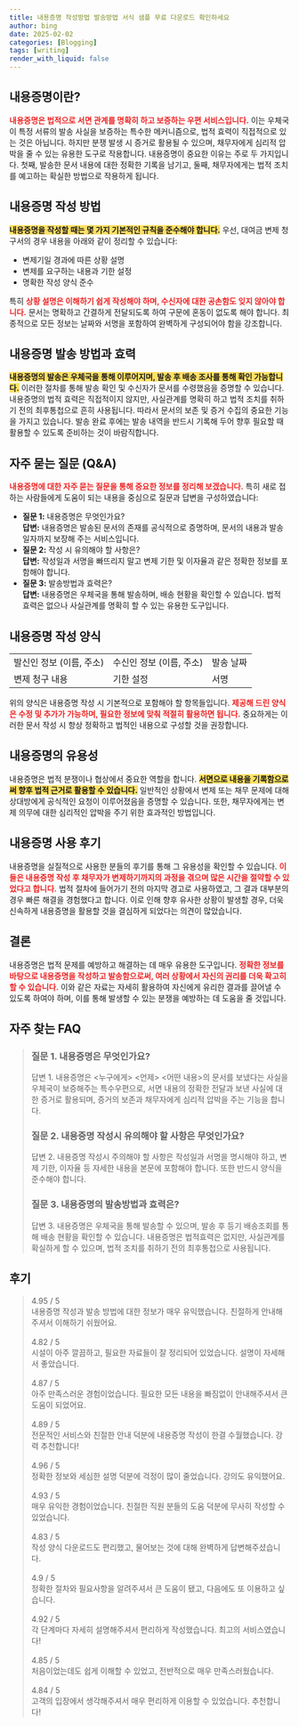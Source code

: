 ```yaml
---
title: 내용증명 작성방법 발송방법 서식 샘플 무료 다운로드 확인하세요
author: bing
date: 2025-02-02
categories: [Blogging]
tags: [writing]
render_with_liquid: false
---
```



<h2 id='내용증명_정의'>내용증명이란?</h2>

<p><b><span style="color: #ee2323;">내용증명은 법적으로 서면 관계를 명확히 하고 보증하는 우편 서비스입니다.</span></b> 이는 우체국이 특정 서류의 발송 사실을 보증하는 특수한 메커니즘으로, 법적 효력이 직접적으로 있는 것은 아닙니다. 하지만 분쟁 발생 시 증거로 활용될 수 있으며, 채무자에게 심리적 압박을 줄 수 있는 유용한 도구로 작용합니다. 내용증명이 중요한 이유는 주로 두 가지입니다. 첫째, 발송한 문서 내용에 대한 정확한 기록을 남기고, 둘째, 채무자에게는 법적 조치를 예고하는 확실한 방법으로 작용하게 됩니다.</p>

<h2 id='내용증명_작성_방법'>내용증명 작성 방법</h2>

<p><b><span style="background-color: #ffe066;">내용증명을 작성할 때는 몇 가지 기본적인 규칙을 준수해야 합니다.</span></b> 우선, 대여금 변제 청구서의 경우 내용을 아래와 같이 정리할 수 있습니다:</p>

<ul>
    <li>변제기일 경과에 따른 상황 설명</li>
    <li>변제를 요구하는 내용과 기한 설정</li>
    <li>명확한 작성 양식 준수</li>
</ul>

<p>특히 <b><span style="color: #ee2323;">상황 설명은 이해하기 쉽게 작성해야 하며, 수신자에 대한 공손함도 잊지 않아야 합니다.</span></b> 문서는 명확하고 간결하게 전달되도록 하여 구문에 혼동이 없도록 해야 합니다. 최종적으로 모든 정보는 날짜와 서명을 포함하여 완벽하게 구성되어야 함을 강조합니다.</p>

<h2 id='내용증명_발송_방법과_효력'>내용증명 발송 방법과 효력</h2>

<p><b><span style="background-color: #ffe066;">내용증명의 발송은 우체국을 통해 이루어지며, 발송 후 배송 조사를 통해 확인 가능합니다.</span></b> 이러한 절차를 통해 발송 확인 및 수신자가 문서를 수령했음을 증명할 수 있습니다. 내용증명의 법적 효력은 직접적이지 않지만, 사실관계를 명확히 하고 법적 조치를 취하기 전의 최후통첩으로 흔히 사용됩니다. 따라서 문서의 보존 및 증거 수집의 중요한 기능을 가지고 있습니다. 발송 완료 후에는 발송 내역을 반드시 기록해 두어 향후 필요할 때 활용할 수 있도록 준비하는 것이 바람직합니다.</p>

<h2 id='자주_묻는_질문'>자주 묻는 질문 (Q&A)</h2>

<p><b><span style="color: #ee2323;">내용증명에 대한 자주 묻는 질문을 통해 중요한 정보를 정리해 보겠습니다.</span></b> 특히 새로 접하는 사람들에게 도움이 되는 내용을 중심으로 질문과 답변을 구성하였습니다:</p>

<ul>
    <li><b>질문 1:</b> 내용증명은 무엇인가요?<br><b>답변:</b> 내용증명은 발송된 문서의 존재를 공식적으로 증명하며, 문서의 내용과 발송 일자까지 보장해 주는 서비스입니다.</li>
    <li><b>질문 2:</b> 작성 시 유의해야 할 사항은?<br><b>답변:</b> 작성일과 서명을 빠뜨리지 말고 변제 기한 및 이자율과 같은 정확한 정보를 포함해야 합니다.</li>
    <li><b>질문 3:</b> 발송방법과 효력은?<br><b>답변:</b> 내용증명은 우체국을 통해 발송하며, 배송 현황을 확인할 수 있습니다. 법적 효력은 없으나 사실관계를 명확히 할 수 있는 유용한 도구입니다.</li>
</ul>

<h2 id='내용증명_작성_양식'>내용증명 작성 양식</h2>

<table>
    <tr>
        <td>발신인 정보 (이름, 주소)</td>
        <td>수신인 정보 (이름, 주소)</td>
        <td>발송 날짜</td>
    </tr>
    <tr>
        <td>변제 청구 내용</td>
        <td>기한 설정</td>
        <td>서명</td>
    </tr>
</table>

<p>위의 양식은 내용증명 작성 시 기본적으로 포함해야 할 항목들입니다. <b><span style="color: #ee2323;">제공해 드린 양식은 수정 및 추가가 가능하며, 필요한 정보에 맞춰 적절히 활용하면 됩니다.</span></b> 중요하게는 이러한 문서 작성 시 항상 정확하고 법적인 내용으로 구성할 것을 권장합니다.</p>

<h2 id='내용증명_유용성'>내용증명의 유용성</h2>

<p>내용증명은 법적 분쟁이나 협상에서 중요한 역할을 합니다. <b><span style="background-color: #ffe066;">서면으로 내용을 기록함으로써 향후 법적 근거로 활용할 수 있습니다.</span></b> 일반적인 상황에서 변제 또는 채무 문제에 대해 상대방에게 공식적인 요청이 이루어졌음을 증명할 수 있습니다. 또한, 채무자에게는 변제 의무에 대한 심리적인 압박을 주기 위한 효과적인 방법입니다.</p>

<h2 id='내용증명_사용_후기'>내용증명 사용 후기</h2>

<p>내용증명을 실질적으로 사용한 분들의 후기를 통해 그 유용성을 확인할 수 있습니다. <b><span style="color: #ee2323;">이들은 내용증명 작성 후 채무자가 변제하기까지의 과정을 겪으며 많은 시간을 절약할 수 있었다고 합니다.</span></b> 법적 절차에 들어가기 전의 마지막 경고로 사용하였고, 그 결과 대부분의 경우 빠른 해결을 경험했다고 합니다. 이로 인해 향후 유사한 상황이 발생할 경우, 더욱 신속하게 내용증명을 활용할 것을 결심하게 되었다는 의견이 많았습니다.</p>

<h2 id='결론'>결론</h2>

<p>내용증명은 법적 문제를 예방하고 해결하는 데 매우 유용한 도구입니다. <b><span style="color: #ee2323;">정확한 정보를 바탕으로 내용증명을 작성하고 발송함으로써, 여러 상황에서 자신의 권리를 더욱 확고히 할 수 있습니다.</span></b> 이와 같은 자료는 자세히 활용하여 자신에게 유리한 결과를 끌어낼 수 있도록 하여야 하며, 이를 통해 발생할 수 있는 분쟁을 예방하는 데 도움을 줄 것입니다.</p>


<h2 id='자주_찾는_FAQ'>자주 찾는 FAQ</h2>
<div itemscope="" itemtype="https://schema.org/FAQPage"> 
<blockquote> 
<div itemscope="" itemprop="mainEntity" itemtype="https://schema.org/Question"> 
<h3 itemprop="name">질문 1. 내용증명은 무엇인가요?</h3> 
<div itemscope="" itemprop="acceptedAnswer" itemtype="https://schema.org/Answer"> 
<span itemprop="text"> 
<p>답변 1. 내용증명은 <누구에게> <언제> <어떤 내용>의 문서를 보냈다는 사실을 우체국이 보증해주는 특수우편으로, 서면 내용의 정확한 전달과 보낸 사실에 대한 증거로 활용되며, 증거의 보존과 채무자에게 심리적 압박을 주는 기능을 합니다.</p> 
</span> 
</div> 
</div> 

<div itemscope="" itemprop="mainEntity" itemtype="https://schema.org/Question"> 
<h3 itemprop="name">질문 2. 내용증명 작성시 유의해야 할 사항은 무엇인가요?</h3> 
<div itemscope="" itemprop="acceptedAnswer" itemtype="https://schema.org/Answer"> 
<span itemprop="text"> 
<p>답변 2. 내용증명 작성시 주의해야 할 사항은 작성일과 서명을 명시해야 하고, 변제 기한, 이자율 등 자세한 내용을 본문에 포함해야 합니다. 또한 반드시 양식을 준수해야 합니다.</p> 
</span> 
</div> 
</div> 

<div itemscope="" itemprop="mainEntity" itemtype="https://schema.org/Question"> 
<h3 itemprop="name">질문 3. 내용증명의 발송방법과 효력은?</h3> 
<div itemscope="" itemprop="acceptedAnswer" itemtype="https://schema.org/Answer"> 
<span itemprop="text"> 
<p>답변 3. 내용증명은 우체국을 통해 발송할 수 있으며, 발송 후 등기 배송조회를 통해 배송 현황을 확인할 수 있습니다. 내용증명은 법적효력은 없지만, 사실관계를 확실하게 할 수 있으며, 법적 조치를 취하기 전의 최후통첩으로 사용됩니다.</p> 
</span> 
</div> 
</div> 
</blockquote> 
</div>
<h2 id='후기'>후기</h2>
<div itemscope itemtype="https://schema.org/Product">
  <blockquote>
  <div itemprop="review" itemscope itemtype="https://schema.org/Review">
      <div itemprop="reviewRating" itemscope itemtype="https://schema.org/Rating"> <span itemprop="ratingValue">4.95</span> / <span itemprop="bestRating">5</span> </div>
      <span itemprop="reviewBody">내용증명 작성과 발송 방법에 대한 정보가 매우 유익했습니다. 친절하게 안내해주셔서 이해하기 쉬웠어요.</span>
  </div>
  <br>
  <div itemprop="review" itemscope itemtype="https://schema.org/Review">
      <div itemprop="reviewRating" itemscope itemtype="https://schema.org/Rating"> <span itemprop="ratingValue">4.82</span> / <span itemprop="bestRating">5</span> </div>
      <span itemprop="reviewBody">시설이 아주 깔끔하고, 필요한 자료들이 잘 정리되어 있었습니다. 설명이 자세해서 좋았습니다.</span>
  </div>
  <br>
  <div itemprop="review" itemscope itemtype="https://schema.org/Review">
      <div itemprop="reviewRating" itemscope itemtype="https://schema.org/Rating"> <span itemprop="ratingValue">4.87</span> / <span itemprop="bestRating">5</span> </div>
      <span itemprop="reviewBody">아주 만족스러운 경험이었습니다. 필요한 모든 내용을 빠짐없이 안내해주셔서 큰 도움이 되었어요.</span>
  </div>
  <br>
  <div itemprop="review" itemscope itemtype="https://schema.org/Review">
      <div itemprop="reviewRating" itemscope itemtype="https://schema.org/Rating"> <span itemprop="ratingValue">4.89</span> / <span itemprop="bestRating">5</span> </div>
      <span itemprop="reviewBody">전문적인 서비스와 친절한 안내 덕분에 내용증명 작성이 한결 수월했습니다. 강력 추천합니다!</span>
  </div>
  <br>
  <div itemprop="review" itemscope itemtype="https://schema.org/Review">
      <div itemprop="reviewRating" itemscope itemtype="https://schema.org/Rating"> <span itemprop="ratingValue">4.96</span> / <span itemprop="bestRating">5</span> </div>
      <span itemprop="reviewBody">정확한 정보와 세심한 설명 덕분에 걱정이 많이 줄었습니다. 강의도 유익했어요.</span>
  </div>
  <br>
  <div itemprop="review" itemscope itemtype="https://schema.org/Review">
      <div itemprop="reviewRating" itemscope itemtype="https://schema.org/Rating"> <span itemprop="ratingValue">4.93</span> / <span itemprop="bestRating">5</span> </div>
      <span itemprop="reviewBody">매우 유익한 경험이었습니다. 친절한 직원 분들의 도움 덕분에 무사히 작성할 수 있었습니다.</span>
  </div>
  <br>
  <div itemprop="review" itemscope itemtype="https://schema.org/Review">
      <div itemprop="reviewRating" itemscope itemtype="https://schema.org/Rating"> <span itemprop="ratingValue">4.83</span> / <span itemprop="bestRating">5</span> </div>
      <span itemprop="reviewBody">작성 양식 다운로드도 편리했고, 물어보는 것에 대해 완벽하게 답변해주셨습니다.</span>
  </div>
  <br>
  <div itemprop="review" itemscope itemtype="https://schema.org/Review">
      <div itemprop="reviewRating" itemscope itemtype="https://schema.org/Rating"> <span itemprop="ratingValue">4.9</span> / <span itemprop="bestRating">5</span> </div>
      <span itemprop="reviewBody">정확한 절차와 필요사항을 알려주셔서 큰 도움이 됐고, 다음에도 또 이용하고 싶습니다.</span>
  </div>
  <br>
  <div itemprop="review" itemscope itemtype="https://schema.org/Review">
      <div itemprop="reviewRating" itemscope itemtype="https://schema.org/Rating"> <span itemprop="ratingValue">4.92</span> / <span itemprop="bestRating">5</span> </div>
      <span itemprop="reviewBody">각 단계마다 자세히 설명해주셔서 편리하게 작성했습니다. 최고의 서비스였습니다!</span>
  </div>
  <br>
  <div itemprop="review" itemscope itemtype="https://schema.org/Review">
      <div itemprop="reviewRating" itemscope itemtype="https://schema.org/Rating"> <span itemprop="ratingValue">4.85</span> / <span itemprop="bestRating">5</span> </div>
      <span itemprop="reviewBody">처음이었는데도 쉽게 이해할 수 있었고, 전반적으로 매우 만족스러웠습니다.</span>
  </div>
  <br>
  <div itemprop="review" itemscope itemtype="https://schema.org/Review">
      <div itemprop="reviewRating" itemscope itemtype="https://schema.org/Rating"> <span itemprop="ratingValue">4.84</span> / <span itemprop="bestRating">5</span> </div>
      <span itemprop="reviewBody">고객의 입장에서 생각해주셔서 매우 편리하게 이용할 수 있었습니다. 추천합니다!</span>
  </div>
  </blockquote>
</div>
